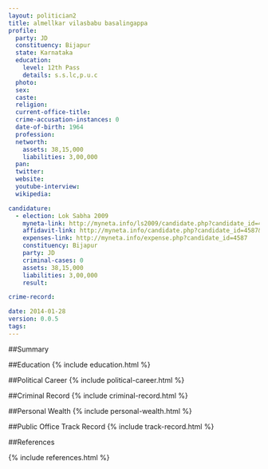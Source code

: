 ```yaml
---
layout: politician2
title: almellkar vilasbabu basalingappa
profile: 
  party: JD
  constituency: Bijapur
  state: Karnataka
  education: 
    level: 12th Pass
    details: s.s.lc,p.u.c
  photo: 
  sex: 
  caste: 
  religion: 
  current-office-title: 
  crime-accusation-instances: 0
  date-of-birth: 1964
  profession: 
  networth: 
    assets: 38,15,000
    liabilities: 3,00,000
  pan: 
  twitter: 
  website: 
  youtube-interview: 
  wikipedia: 

candidature: 
  - election: Lok Sabha 2009
    myneta-link: http://myneta.info/ls2009/candidate.php?candidate_id=4587
    affidavit-link: http://myneta.info/candidate.php?candidate_id=4587&scan=original
    expenses-link: http://myneta.info/expense.php?candidate_id=4587
    constituency: Bijapur 
    party: JD
    criminal-cases: 0
    assets: 38,15,000
    liabilities: 3,00,000
    result:  

crime-record: 

date: 2014-01-28
version: 0.0.5
tags: 
---
```

##Summary


##Education
{% include education.html %}


##Political Career
{% include political-career.html %}


##Criminal Record
{% include criminal-record.html %}


##Personal Wealth
{% include personal-wealth.html %}


##Public Office Track Record
{% include track-record.html %}


##References


{% include references.html %}
